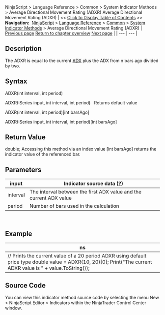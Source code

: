 ﻿
NinjaScript > Language Reference > Common > System Indicator Methods > Average Directional Movement Rating (ADXR)
Average Directional Movement Rating (ADXR)
| << [Click to Display Table of Contents](average_directional_movement_r.md) >> **Navigation:**     [NinjaScript](ninjascript-1.md) > [Language Reference](language_reference_wip-1.md) > [Common](common-1.md) > [System Indicator Methods](indicators-1.md) > Average Directional Movement Rating (ADXR) | [Previous page](average_directional_index_adx-1.md) [Return to chapter overview](indicators-1.md) [Next page](average_true_range_atr-1.md) |
| --- | --- |
## Description
The ADXR is equal to the current [ADX](average_directional_index_adx-1.md) plus the ADX from n bars ago divided by two. 

## Syntax
ADXR(int interval, int period)  

ADXR(ISeries<double> input, int interval, int period)
 
Returns default value  

ADXR(int interval, int period)[int barsAgo]  

ADXR(ISeries<double> input, int interval, int period)[int barsAgo]

## Return Value
double; Accessing this method via an index value [int barsAgo] returns the indicator value of the referenced bar.

## Parameters
| input | Indicator source data ([?](valid_input_data_for_indicator-1.md)) |
| --- | --- |
| interval | The interval between the first ADX value and the current ADX value |
| period | Number of bars used in the calculation |

 
## 
## Example
| ns |
| --- |
| // Prints the current value of a 20 period ADXR using default price type double value = ADXR(10, 20)[0]; Print("The current ADXR value is " + value.ToString()); |

## Source Code
You can view this indicator method source code by selecting the menu New > NinjaScript Editor > Indicators within the NinjaTrader Control Center window.
